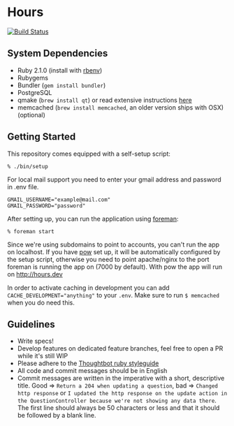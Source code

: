 Hours
=====

[![Build Status](https://magnum.travis-ci.com/DefactoSoftware/Hours.png?token=A49pyqNGPBpMX52bcsLm)](https://magnum.travis-ci.com/DefactoSoftware/Hours)

System Dependencies
-------------------
- Ruby 2.1.0 (install with [rbenv](https://github.com/sstephenson/rbenv))
- Rubygems
- Bundler (`gem install bundler`)
- PostgreSQL
- qmake (`brew install qt`) or read extensive instructions [here](https://github.com/thoughtbot/capybara-webkit/wiki/Installing-Qt-and-compiling-capybara-webkit)
- memcached (`brew install memcached`, an older version ships with OSX)(optional)

Getting Started
---------------

This repository comes equipped with a self-setup script:

    % ./bin/setup

For local mail support you need to enter your gmail address and password in .env file.

    GMAIL_USERNAME="example@mail.com"
    GMAIL_PASSWORD="password"

After setting up, you can run the application using [foreman]:

    % foreman start

Since we're using subdomains to point to accounts, you can't run the app on localhost.
If you have [pow] set up, it will be automatically configured by the setup script, otherwise
you need to point apache/nginx to the port foreman is running the app on (7000 by default). With pow the app will run on http://hours.dev

In order to activate caching in development you can add `CACHE_DEVELOPMENT="anything"` to your `.env`. Make sure to run `$ memcached` when you do need this.

[foreman]: http://ddollar.github.io/foreman/
[pow]: http://pow.cx

Guidelines
----------
- Write specs!
- Develop features on dedicated feature branches, feel free to open a PR while it's still WIP
- Please adhere to the [Thoughtbot ruby styleguide](https://github.com/thoughtbot/guides/tree/master/style#ruby)
- All code and commit messages should be in English
- Commit messages are written in the imperative with a short, descriptive title. Good => `Return a 204 when updating a question`, bad => `Changed http response` or `I updated the http response on the update action in the QuestionController because we're not showing any data there`. The first line should always be 50 characters or less and that it should be followed by a blank line.
